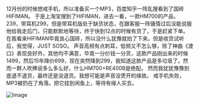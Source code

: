 12月份的时候想戒手机，所以准备买一个MP3，百度知乎一阵乱搜看到了国砖HIFIMAN。
于是上淘宝搜到了HIFIMAN，进去一看，一款HM700的产品，239，带耳机299，但是带耳机版处于缺货状态，在跟客服一阵骚情过后没能说服他给我走后门，只能默默地等待，终于快到12点的时候有货了，于是赶紧下单。
在我看来HIFIMAN毕竟良心国砖，所以没什么犹豫就拍了下来。但是收货试听后，我觉得，JUST SOSO。
声音高频有点刺耳，低频又不怎么够，除了神曲《渡口》表现良好外，其他均不满意，毕竟一分价钱一分货，这款产品刚出来的时候1499，然后15年降价699，现在突然降到299，我知道这款产品是多垃圾了。然而一群人吹捧说多么多么好，什么HM700+RE400B是绝配。
然而我犹犹豫豫到底退不退货，最终还是没退货。我想可能是声音没煲开的缘故。
戒手机失败，MP3被扔在了角落。把它挂到闲鱼上，等待有缘人买去。

![Image](https://github.com/user-attachments/assets/aa347115-ecb6-43ef-85b9-6980851b0278)

<!-- ##{"timestamp":1485097457}## -->